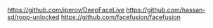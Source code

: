 https://github.com/iperov/DeepFaceLive
https://github.com/hassan-sd/roop-unlocked
https://github.com/facefusion/facefusion
